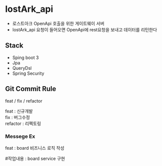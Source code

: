 # lostArk_api
- 로스트아크 OpenApi 호출을 위한 게이트웨이 서버
- lostArk_api 요청이 들어오면 OpenApi에 rest요청을 보내고 데이터를 리턴한다

## Stack
- Sping boot 3
- Jpa
- QueryDsl
- Spring Security



## Git Commit Rule
feat / fix / refactor  
  
feat : 신규개발  
fix : 버그수정  
refactor : 리펙토링   

### Messege Ex  
  
feat : board 비즈니스 로직 작성  
  
#작업내용 : board service 구현  
